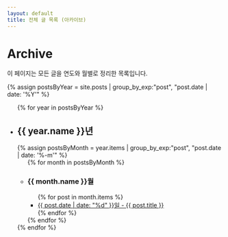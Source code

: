 ```yaml
---
layout: default
title: 전체 글 목록 (아카이브)
---
```


# Archive

이 페이지는 모든 글을 연도와 월별로 정리한 목록입니다.

{% assign postsByYear = site.posts | group_by_exp:"post", "post.date | date: '%Y'" %}
<ul>
  {% for year in postsByYear %}
    <li>
      <h2>{{ year.name }}년</h2>
      {% assign postsByMonth = year.items | group_by_exp:"post", "post.date | date: '%-m'" %}
      <ul>
        {% for month in postsByMonth %}
          <li>
            <h3>{{ month.name }}월</h3>
            <ul>
              {% for post in month.items %}
                <li>
                  <a href="{{ site.baseurl }}{{ post.url }}">{{ post.date | date: "%d" }}일 - {{ post.title }}</a>
                </li>
              {% endfor %}
            </ul>
          </li>
        {% endfor %}
      </ul>
    </li>
  {% endfor %}
</ul>